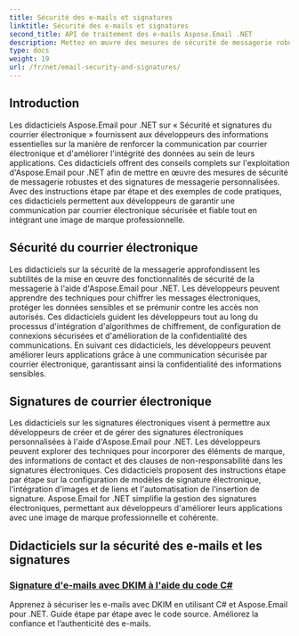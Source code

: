 ```yaml
---
title: Sécurité des e-mails et signatures
linktitle: Sécurité des e-mails et signatures
second_title: API de traitement des e-mails Aspose.Email .NET
description: Mettez en œuvre des mesures de sécurité de messagerie robustes et des signatures personnalisées avec les didacticiels Aspose.Email pour .NET. Garantissez une communication sécurisée et une image de marque professionnelle.
type: docs
weight: 19
url: /fr/net/email-security-and-signatures/
---
```


## Introduction

Les didacticiels Aspose.Email pour .NET sur « Sécurité et signatures du courrier électronique » fournissent aux développeurs des informations essentielles sur la manière de renforcer la communication par courrier électronique et d'améliorer l'intégrité des données au sein de leurs applications. Ces didacticiels offrent des conseils complets sur l'exploitation d'Aspose.Email pour .NET afin de mettre en œuvre des mesures de sécurité de messagerie robustes et des signatures de messagerie personnalisées. Avec des instructions étape par étape et des exemples de code pratiques, ces didacticiels permettent aux développeurs de garantir une communication par courrier électronique sécurisée et fiable tout en intégrant une image de marque professionnelle.

## Sécurité du courrier électronique

Les didacticiels sur la sécurité de la messagerie approfondissent les subtilités de la mise en œuvre des fonctionnalités de sécurité de la messagerie à l'aide d'Aspose.Email pour .NET. Les développeurs peuvent apprendre des techniques pour chiffrer les messages électroniques, protéger les données sensibles et se prémunir contre les accès non autorisés. Ces didacticiels guident les développeurs tout au long du processus d'intégration d'algorithmes de chiffrement, de configuration de connexions sécurisées et d'amélioration de la confidentialité des communications. En suivant ces didacticiels, les développeurs peuvent améliorer leurs applications grâce à une communication sécurisée par courrier électronique, garantissant ainsi la confidentialité des informations sensibles.

## Signatures de courrier électronique

Les didacticiels sur les signatures électroniques visent à permettre aux développeurs de créer et de gérer des signatures électroniques personnalisées à l'aide d'Aspose.Email pour .NET. Les développeurs peuvent explorer des techniques pour incorporer des éléments de marque, des informations de contact et des clauses de non-responsabilité dans les signatures électroniques. Ces didacticiels proposent des instructions étape par étape sur la configuration de modèles de signature électronique, l'intégration d'images et de liens et l'automatisation de l'insertion de signature. Aspose.Email for .NET simplifie la gestion des signatures électroniques, permettant aux développeurs d'améliorer leurs applications avec une image de marque professionnelle et cohérente.


## Didacticiels sur la sécurité des e-mails et les signatures

### [Signature d'e-mails avec DKIM à l'aide du code C#](./signing-emails-with-dkim-using-csharp-code/)
Apprenez à sécuriser les e-mails avec DKIM en utilisant C# et Aspose.Email pour .NET. Guide étape par étape avec le code source. Améliorez la confiance et l’authenticité des e-mails.